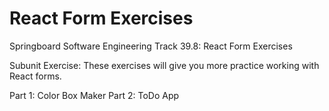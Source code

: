 # React Form Exercises

Springboard Software Engineering Track 39.8: React Form Exercises

Subunit Exercise: These exercises will give you more practice working with React forms.

Part 1: Color Box Maker
Part 2: ToDo App
